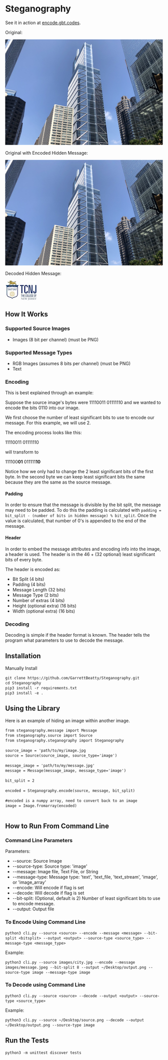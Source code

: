 # Steganography

See it in action at [encode.gbt.codes](http://encode.gbt.codes).

Original:

![alt text](images/city.jpg "original")

Original with Encoded Hidden Message:

![alt text](images/encoded.png "encoded")

Decoded Hidden Message:

![alt text](images/message.jpeg "decoded")

## How It Works

### Supported Source Images
* Images (8 bit per channel) (must be PNG)

### Supported Message Types
* RGB Images (assumes 8 bits per channel) (must be PNG)
* Text

### Encoding

This is best explained through an example:

Suppose the source image's bytes were 11110011 01111110
and we wanted to encode the bits  0110 into our image.

We first choose the number of least significant bits to use to encode our message. For this example, we will use 2.

The encoding process looks like this:

11110011 01111110

will transform to 

111100**01** 011111**10**

Notice how we only had to change the 2 least significant bits of the first byte. In the second byte we can keep least significant bits the same because they are the same as the source message.

#### Padding

In order to ensure that the message is divisible by the bit split, the message may need to be padded.
To do this the padding is calculated with `padding = bit_split - (number of bits in hidden message) % bit_split`. Once the value is calculated, that number of 0's is appended to the end of the message.

#### Header

In order to embed the message attributes and encoding info into the image, a header is used.
The header is in the 46 + (32 optional) least significant bits of every byte.

The header is encoded as:
* Bit Split (4 bits)
* Padding (4 bits)
* Message Length (32 bits)
* Message Type (2 bits)
* Number of extras (4 bits)
* Height (optional extra) (16 bits)
* Width (optional extra) (16 bits)


### Decoding

Decoding is simple if the header format is known. The header tells the program what parameters to use to decode the message.

## Installation

Manually Install

```
git clone https://github.com/GarrettBeatty/Steganography.git
cd Steganography
pip3 install -r requirements.txt
pip3 install -e .
```

## Using the Library

Here is an example of hiding an image within another image.

```
from steganography.message import Message
from steganography.source import Source
from steganography.steganography import Steganography

source_image = 'path/to/my/image.jpg
source = Source(source_image, source_type='image')

message_image = 'path/to/my/message.jpg'
message = Message(message_image, message_type='image')

bit_split = 2

encoded = Steganography.encode(source, message, bit_split)

#encoded is a numpy array, need to convert back to an image
image = Image.fromarray(encoded)


```


## How to Run From Command Line

### Command Line Parameters

Parameters:
* --source: Source Image
* --source-type: Source type: 'image'
* --message: Image file, Text File, or String
* --message-type: Message type: 'text', 'text_file, 'text_stream', 'image', or 'image_array'
* --encode: Will encode if flag is set
* --decode: Will decode if flag is set
* --bit-split: (Optional, default is 2) Number of least significant bits to use to encode message.
* --output: Output file

### To Encode Using Command Line

```
python3 cli.py --source <source> --encode --message <message> --bit-split <bitsplit> --output <output> --source-type <source_type> --message-type <message_type>
```

Example:
```
python3 cli.py --source images/city.jpg --encode --message images/message.jpeg --bit-split 8 --output ~/Desktop/output.png --source-type image --message-type image
```

### To Decode using Command Line

```
python3 cli.py --source <source> --decode --output <output> --source-type <source_type>
```

Example:

```
python3 cli.py --source ~/Desktop/source.png --decode --output ~/Desktop/output.png --source-type image
```

## Run the Tests

```
python3 -m unittest discover tests
```

